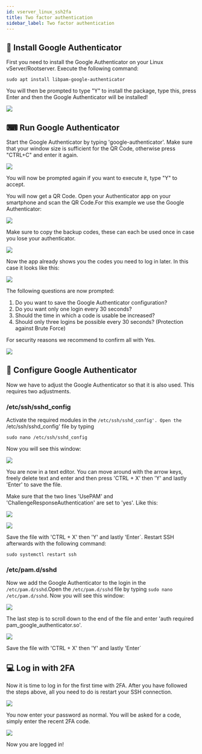```yaml
---
id: vserver_linux_ssh2fa
title: Two factor authentication
sidebar_label: Two factor authentication
---
```



## 💾 Install Google Authenticator

First you need to install the Google Authenticator on your Linux vServer/Rootserver. Execute the following command:

```
sudo apt install libpam-google-authenticator
```

You will then be prompted to type "Y" to install the package, type this, press Enter and then the Google Authenticator will be installed!

![](https://screensaver01.zap-hosting.com/index.php/s/MFfdxA2ib4FnxJe/preview)

## ⌨ Run Google Authenticator

Start the Google Authenticator by typing 'google-authenticator'. Make sure that your window size is sufficient for the QR Code, otherwise press "CTRL+C" and enter it again.

![](https://screensaver01.zap-hosting.com/index.php/s/Cs3oCH27xKr3C2a/preview)

You will now be prompted again if you want to execute it, type "Y" to accept. 

You will now get a QR Code. Open your Authenticator app on your smartphone and scan the QR Code.For this example we use the Google Authenticator:

![](https://screensaver01.zap-hosting.com/index.php/s/ZnabwTXa5qZPtkS/preview)

Make sure to copy the backup codes, these can each be used once in case you lose your authenticator.

![](https://screensaver01.zap-hosting.com/index.php/s/yJGHF9pgseSCdMj/preview)

Now the app already shows you the codes you need to log in later. In this case it looks like this:

![](https://screensaver01.zap-hosting.com/index.php/s/QZcizgQPn5QYC2n/preview)

The following questions are now prompted:

1. Do you want to save the Google Authenticator configuration?
2. Do you want only one login every 30 seconds? 
3. Should the time in which a code is usable be increased?
4. Should only three logins be possible every 30 seconds? (Protection against Brute Force)

For security reasons we recommend to confirm all with Yes. 

![](https://screensaver01.zap-hosting.com/index.php/s/Z8HibKcB9WnseR8/preview)

## 💽 Configure Google Authenticator

Now we have to adjust the Google Authenticator so that it is also used. This requires two adjustments. 

### /etc/ssh/sshd_config

Activate the required modules in the `/etc/ssh/sshd_config'. Open the `/etc/ssh/sshd_config' file by typing 
```
sudo nano /etc/ssh/sshd_config
``` 

Now you will see this window:

![](https://screensaver01.zap-hosting.com/index.php/s/ykWsTHCYKNoRNwg/preview)

You are now in a text editor. You can move around with the arrow keys, freely delete text and enter and then press 'CTRL + X' then 'Y' and lastly 'Enter' to save the file.

Make sure that the two lines 'UsePAM' and 'ChallengeResponseAuthentication' are set to 'yes'. Like this:

![](https://screensaver01.zap-hosting.com/index.php/s/DH9nDHjfyPGYtbz/preview)

![](https://screensaver01.zap-hosting.com/index.php/s/rteESXsZzWLRJPa/preview)


Save the file with 'CTRL + X' then 'Y' and lastly 'Enter`. Restart SSH afterwards with the following command:
```
sudo systemctl restart ssh
``` 

### /etc/pam.d/sshd

Now we add the Google Authenticator to the login in the `/etc/pam.d/sshd`.Open the `/etc/pam.d/sshd` file by typing `sudo nano /etc/pam.d/sshd`. Now you will see this window:

![](https://screensaver01.zap-hosting.com/index.php/s/NHxgbcYfZFPqJEy/preview)

The last step is to scroll down to the end of the file and enter 'auth required pam_google_authenticator.so'.

![](https://screensaver01.zap-hosting.com/index.php/s/pTpMQYZ2FDNR5yE/preview)

Save the file with 'CTRL + X' then 'Y' and lastly 'Enter`

## 💻 Log in with 2FA

Now it is time to log in for the first time with 2FA. After you have followed the steps above, all you need to do is restart your SSH connection.

![](https://screensaver01.zap-hosting.com/index.php/s/meaMHTJBYqPwJnt/preview)

You now enter your password as normal. You will be asked for a code, simply enter the recent 2FA code.

![](https://screensaver01.zap-hosting.com/index.php/s/Mwe4cMfFwBGnnNM/preview)

Now you are logged in!
